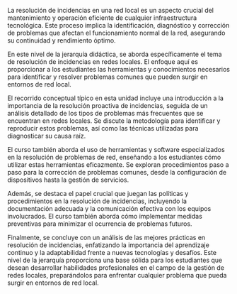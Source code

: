 La resolución de incidencias en una red local es un aspecto crucial del mantenimiento y operación eficiente de cualquier infraestructura tecnológica. Este proceso implica la identificación, diagnóstico y corrección de problemas que afectan el funcionamiento normal de la red, asegurando su continuidad y rendimiento óptimo.

En este nivel de la jerarquía didáctica, se aborda específicamente el tema de resolución de incidencias en redes locales. El enfoque aquí es proporcionar a los estudiantes las herramientas y conocimientos necesarios para identificar y resolver problemas comunes que pueden surgir en entornos de red local.

El recorrido conceptual típico en esta unidad incluye una introducción a la importancia de la resolución proactiva de incidencias, seguida de un análisis detallado de los tipos de problemas más frecuentes que se encuentran en redes locales. Se discute la metodología para identificar y reproducir estos problemas, así como las técnicas utilizadas para diagnosticar su causa raíz.

El curso también aborda el uso de herramientas y software especializados en la resolución de problemas de red, enseñando a los estudiantes cómo utilizar estas herramientas eficazmente. Se exploran procedimientos paso a paso para la corrección de problemas comunes, desde la configuración de dispositivos hasta la gestión de servicios.

Además, se destaca el papel crucial que juegan las políticas y procedimientos en la resolución de incidencias, incluyendo la documentación adecuada y la comunicación efectiva con los equipos involucrados. El curso también aborda cómo implementar medidas preventivas para minimizar el ocurrencia de problemas futuros.

Finalmente, se concluye con un análisis de las mejores prácticas en resolución de incidencias, enfatizando la importancia del aprendizaje continuo y la adaptabilidad frente a nuevas tecnologías y desafíos. Este nivel de la jerarquía proporciona una base sólida para los estudiantes que desean desarrollar habilidades profesionales en el campo de la gestión de redes locales, preparándolos para enfrentar cualquier problema que pueda surgir en entornos de red local.
